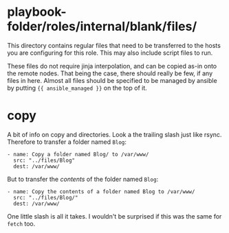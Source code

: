 # playbook-folder/roles/internal/blank/files/

This directory contains regular files that need to be transferred to the hosts you are configuring for this role. This may also include script files to run.

These files do not require jinja interpolation, and can be copied as-in onto the remote nodes. That being the case, there should really be few, if any files in here. Almost all files should be specified to be managed by ansible by putting `{{ ansible_managed }}` on the top of it.

# copy

A bit of info on copy and directories. Look a the trailing slash just like rsync. Therefore to transfer a folder named `Blog`:

    - name: Copy a folder named Blog/ to /var/www/
      src: "../files/Blog"
      dest: /var/www/

But to transfer the _contents_ of the folder named `Blog`:

    - name: Copy the contents of a folder named Blog to /var/www/
      src: "../files/Blog/"
      dest: /var/www/

One little slash is all it takes. I wouldn't be surprised if this was the same for `fetch` too.
